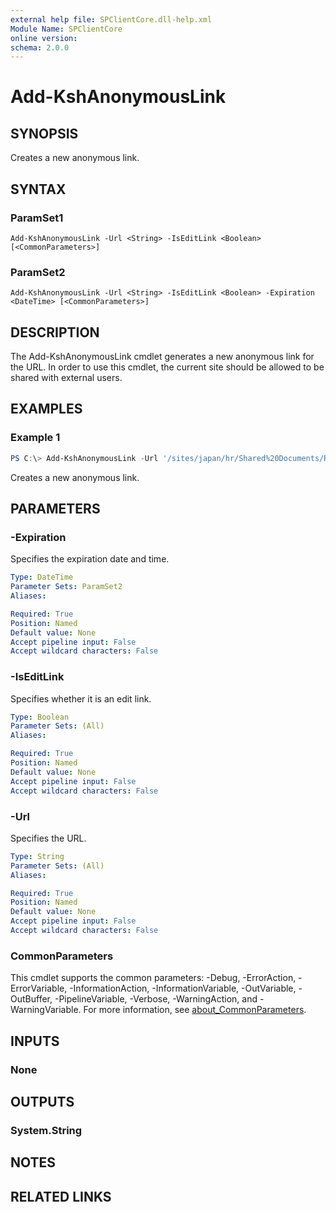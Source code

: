 ```yaml
---
external help file: SPClientCore.dll-help.xml
Module Name: SPClientCore
online version:
schema: 2.0.0
---
```


# Add-KshAnonymousLink

## SYNOPSIS
Creates a new anonymous link.

## SYNTAX

### ParamSet1
```
Add-KshAnonymousLink -Url <String> -IsEditLink <Boolean> [<CommonParameters>]
```

### ParamSet2
```
Add-KshAnonymousLink -Url <String> -IsEditLink <Boolean> -Expiration <DateTime> [<CommonParameters>]
```

## DESCRIPTION
The Add-KshAnonymousLink cmdlet generates a new anonymous link for the URL.
In order to use this cmdlet, the current site should be allowed to be shared with external users.

## EXAMPLES

### Example 1
```powershell
PS C:\> Add-KshAnonymousLink -Url '/sites/japan/hr/Shared%20Documents/README.txt' -IsEditLink $true
```

Creates a new anonymous link.

## PARAMETERS

### -Expiration
Specifies the expiration date and time.

```yaml
Type: DateTime
Parameter Sets: ParamSet2
Aliases:

Required: True
Position: Named
Default value: None
Accept pipeline input: False
Accept wildcard characters: False
```

### -IsEditLink
Specifies whether it is an edit link.

```yaml
Type: Boolean
Parameter Sets: (All)
Aliases:

Required: True
Position: Named
Default value: None
Accept pipeline input: False
Accept wildcard characters: False
```

### -Url
Specifies the URL.

```yaml
Type: String
Parameter Sets: (All)
Aliases:

Required: True
Position: Named
Default value: None
Accept pipeline input: False
Accept wildcard characters: False
```

### CommonParameters
This cmdlet supports the common parameters: -Debug, -ErrorAction, -ErrorVariable, -InformationAction, -InformationVariable, -OutVariable, -OutBuffer, -PipelineVariable, -Verbose, -WarningAction, and -WarningVariable. For more information, see [about_CommonParameters](http://go.microsoft.com/fwlink/?LinkID=113216).

## INPUTS

### None

## OUTPUTS

### System.String

## NOTES

## RELATED LINKS
